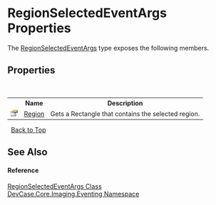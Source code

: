 # RegionSelectedEventArgs Properties
 

The <a href="T_DevCase_Core_Imaging_Eventing_RegionSelectedEventArgs">RegionSelectedEventArgs</a> type exposes the following members.


## Properties
&nbsp;<table><tr><th></th><th>Name</th><th>Description</th></tr><tr><td>![Public property](media/pubproperty.gif "Public property")</td><td><a href="P_DevCase_Core_Imaging_Eventing_RegionSelectedEventArgs_Region">Region</a></td><td>
Gets a Rectangle that contains the selected region.</td></tr></table>&nbsp;
<a href="#regionselectedeventargs-properties">Back to Top</a>

## See Also


#### Reference
<a href="T_DevCase_Core_Imaging_Eventing_RegionSelectedEventArgs">RegionSelectedEventArgs Class</a><br /><a href="N_DevCase_Core_Imaging_Eventing">DevCase.Core.Imaging.Eventing Namespace</a><br />